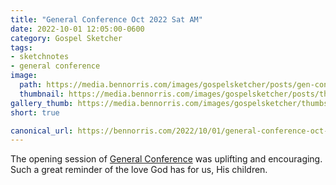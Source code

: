 ```yaml
---
title: "General Conference Oct 2022 Sat AM"
date: 2022-10-01 12:05:00-0600
category: Gospel Sketcher
tags:
- sketchnotes
- general conference
image: 
  path: https://media.bennorris.com/images/gospelsketcher/posts/gen-conf-oct-2022-sat-am.jpg
  thumbnail: https://media.bennorris.com/images/gospelsketcher/posts/thumbnails/gen-conf-oct-2022-sat-am.jpg
gallery_thumb: https://media.bennorris.com/images/gospelsketcher/thumbs/gen-conf-oct-2022-sat-am.jpg
short: true

canonical_url: https://bennorris.com/2022/10/01/general-conference-oct-2022-sat-am
---
```



The opening session of [General Conference](https://bennorris.com/tags/general-conference) was uplifting and encouraging. Such a great reminder of the love God has for us, His children.



